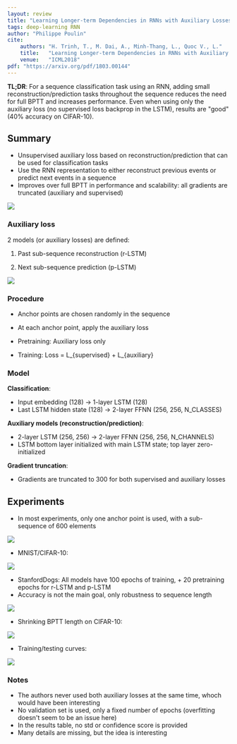 ```yaml
---
layout: review
title: "Learning Longer-term Dependencies in RNNs with Auxiliary Losses"
tags: deep-learning RNN
author: "Philippe Poulin"
cite:
    authors: "H. Trinh, T., M. Dai, A., Minh-Thang, L., Quoc V., L."
    title:   "Learning Longer-term Dependencies in RNNs with Auxiliary Losses"
    venue:   "ICML2018"
pdf: "https://arxiv.org/pdf/1803.00144"
---
```


**TL;DR**:
For a sequence classification task using an RNN, adding small reconstruction/prediction tasks throughout the sequence reduces the need for full BPTT and increases performance. Even when using only the auxiliary loss (no supervised loss backprop in the LSTM), results are "good" (40% accuracy on CIFAR-10).


## Summary

- Unsupervised auxiliary loss based on reconstruction/prediction that can be used for classification tasks
- Use the RNN representation to either reconstruct previous events or predict next events in a sequence
- Improves over full BPTT in performance and scalability: all gradients are truncated (auxiliary and supervised)

![](/deep-learning/images/rnn-long-term/figure1.png)

### Auxiliary loss

2 models (or auxiliary losses) are defined:

1) Past sub-sequence reconstruction (r-LSTM)

2) Next sub-sequence prediction (p-LSTM)

![](/deep-learning/images/rnn-long-term/figure2.png)

### Procedure

- Anchor points are chosen randomly in the sequence
- At each anchor point, apply the auxiliary loss 

- Pretraining: Auxiliary loss only
- Training: Loss = L_{supervised} + L_{auxiliary}


### Model

**Classification**:
- Input embedding (128) -> 1-layer LSTM (128)
- Last LSTM hidden state (128) -> 2-layer FFNN (256, 256, N_CLASSES)

**Auxiliary models (reconstruction/prediction)**:
- 2-layer LSTM (256, 256) -> 2-layer FFNN (256, 256, N_CHANNELS)
- LSTM bottom layer initialized with main LSTM state; top layer zero-initialized

**Gradient truncation**:
- Gradients are truncated to 300 for both supervised and auxiliary losses

## Experiments

- In most experiments, only one anchor point is used, with a sub-sequence of 600 elements

![](/deep-learning/images/rnn-long-term/table1.png)

- MNIST/CIFAR-10:

![](/deep-learning/images/rnn-long-term/table2.png)

- StanfordDogs: All models have 100 epochs of training, + 20 pretraining epochs for r-LSTM and p-LSTM
- Accuracy is not the main goal, only robustness to sequence length

![](/deep-learning/images/rnn-long-term/figure3.png)


- Shrinking BPTT length on CIFAR-10:

![](/deep-learning/images/rnn-long-term/figure4.png)


- Training/testing curves:

![](/deep-learning/images/rnn-long-term/figure5.png)

### Notes

- The authors never used both auxiliary losses at the same time, whoch would have been interesting
- No validation set is used, only a fixed number of epochs (overfitting doesn't seem to be an issue here)
- In the results table, no std or confidence score is provided
- Many details are missing, but the idea is interesting
